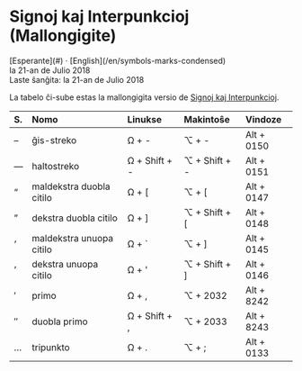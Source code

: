 Signoj kaj Interpunkcioj (Mallongigite)
=======================================

<div class="center">[Esperante](#) · [English](/en/symbols-marks-condensed)</div>
<div class="center">la 21-an de Julio 2018</div>
<div class="center">Laste ŝanĝita: la 21-an de Julio 2018</div>

La tabelo ĉi-sube estas la mallongigita versio de [Signoj kaj Interpunkcioj](/eo/signoj-interpunkcioj).

| S. | Nomo                     | Linukse       | Makintoŝe     | Vindoze    |
| :- | :----------------------- | :------------ | :------------ | :--------- |
| –  | ĝis-streko               | Ω + -         | ⌥ + -         | Alt + 0150 |
| —  | haltostreko              | Ω + Shift + - | ⌥ + Shift + - | Alt + 0151 |
| “  | maldekstra duobla citilo | Ω + [         | ⌥ + [         | Alt + 0147 |
| ”  | dekstra duobla citilo    | Ω + ]         | ⌥ + Shift + [ | Alt + 0148 |
| ‘  | maldekstra unuopa citilo | Ω + `         | ⌥ + ]         | Alt + 0145 |
| ’  | dekstra unuopa citilo    | Ω + '         | ⌥ + Shift + ] | Alt + 0146 |
| ′  | primo                    | Ω + ,         | ⌥ + 2032      | Alt + 8242 |
| ″  | duobla primo             | Ω + Shift + , | ⌥ + 2033      | Alt + 8243 |
| …  | tripunkto                | Ω + .         | ⌥ + ;         | Alt + 0133 |
